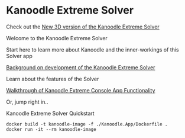 # Kanoodle Extreme Solver

Check out the [New 3D version of the Kanoodle Extreme Solver](https://github.com/benelder/kanoodle-3d)

Welcome to the Kanoodle Extreme Solver

Start here to learn more about Kanoodle and the inner-workings of this Solver app

[Background on development of the Kanoodle Extreme Solver](https://github.com/benelder/Kanoodle/wiki/Kanoodle-Extreme-Solver-Background)

Learn about the features of the Solver

[Walkthrough of Kanoodle Extreme Console App Functionality](https://github.com/benelder/Kanoodle/wiki/Kanoodle-Extreme-Solver-User-Guide)


Or, jump right in..

Kanoodle Extreme Solver Quickstart
```
docker build -t kanoodle-image -f ./Kanoodle.App/Dockerfile .
docker run -it --rm kanoodle-image
```

